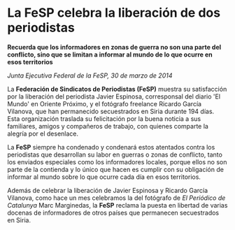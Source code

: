 # La FeSP celebra la liberación de dos periodistas

**Recuerda que los informadores en zonas de guerra no son una parte del conflicto, sino que se limitan a informar al mundo de lo que ocurre en esos territorios**

*Junta Ejecutiva Federal de la FeSP, 30 de marzo de 2014*

La **Federación de Sindicatos de Periodistas (FeSP)** muestra su satisfacción por la liberación del periodista Javier Espinosa, corresponsal del diario 'El Mundo' en Oriente Próximo, y el fotógrafo freelance Ricardo García Vilanova, que han permanecido secuestrados en Siria durante 194 días. Esta organización traslada su felicitación por la buena noticia a sus familiares, amigos y compañeros de trabajo, con quienes comparte la alegría por el desenlace.

La **FeSP** siempre ha condenado y condenará estos atentados contra los periodistas que desarrollan su labor en guerras o zonas de conflicto, tanto los enviados especiales como los informadores locales, porque ellos no son parte de la contienda y lo único que hacen es cumplir con su obligación de informar al mundo sobre lo que ocurre cada día en esos territorios.

Además de celebrar la liberación de Javier Espinosa y Ricardo García Vilanova, como hace un mes celebramos la del fotógrafo de *El Periódico de Catalunya* Marc Marginedas, la **FeSP** reclama la puesta en libertad de varias docenas de informadores de otros países que permanecen secuestrados en Siria.
